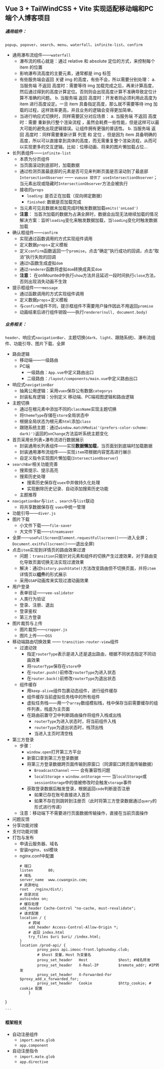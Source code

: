 ## Vue 3 + TailWindCSS + Vite 实现适配移动端和PC端个人博客项目

##### 通用组件：
`popup`、`popover`、`search`、`menu`、`waterfall`、`infinite-list`、`confirm`
* 通用瀑布流组件——`waterfall`
  * 瀑布流的核心就是：通过 relative  和 absolute 定位的方式，来控制每个 item 的位置 
  * 影响瀑布流高度的主要元素，通常都是 img 标签
  * 有些服务端会返回 关键 img 的高度，有些不会，所以需要分别处理： 
    a. 当服务端 不返回 高度时：需要等待 img 加载完成之后，再来计算高度，然后通过得到的高度计算定位。否则则会出现高度计算不准确导致定位计算不准确的问题。
    b. 当服务端 返回 高度时：开发者则必须利用此高度为 item 进行高度设定。一旦 item 具备指定高度，那么就不需要等待 img 加载的过程，这样效率更高，并且业务的逻辑会变得更加简单。
  * 当进行响应式切换时，同样需要区分对应场景： 
    a. 当服务端 不返回 高度时：需要 重新执行整个渲染流程 ，虽然会耗费一些性能，但是这样可以最大可能的避免出现逻辑错误。让组件拥有更强的普适性。
    b. 当服务端 返回 高度时：同样需要重新计算 列宽 和 定位 ，但是因为 item 具备明确的高度，所以可以直接拿到具体的高度，而无需重复整个渲染流程，从而可以实现更多的交互逻辑。比如：位移动画、将来的图片懒加载占位...
* 长列表组件——`infinite-list`
  * 本质为分页组件
  * 当页面滚动到底部时，加载数据
  * 通过检测页面最底部的元素是否可见来判断页面是否滚动到了最底部 `IntersectionObserver` —— `vueuse 提供了 useIntersectionObserver`；当元素出现或隐藏时`IntersectionObserver`方法会被执行
  * 接收的`props`
    * `loading`: 是否正在加载（双向绑定数据）
    * `finished`: 数据是否加载完成
  * 当元素可见且数据未加载完成时触发数据加载`emits('onLoad')`
  * **注意**：
    当首次加载的数据为占满全屏时，数据会出现无法继续加载的情况
    解决方案：监听`loading`变化来触发数据加载，当`loading`变化时触发数据加载
* 确认框组件——`confirm`
  * 实现通过函数调用的方式实现组件调用
  * 定义数据`props`+定义模板
  * 定义`confirm`函数返回一个`promise`，点击“确定”执行成功的回调，点击“取消”执行失败的回调
  * 通过`h`函数生成虚拟`dom`
  * 通过`renderer`函数将虚拟`dom`转换成真实`dom`
  * **注意：** 在onMounted中执行`show`方法并且延迟一段时间执行`close`方法，否则出现消失动画不生效
* 提示框组件——`message`
  * 通过函数调用的方式实现组件调用
  * 定义数据`props`+定义模板
  * 与`confirm`组件不同，提示框组件不需要用户操作因此不用返回`promise`
  * 动画结束后进行组件销毁——执行`renderer(null, document.body)`
##### 业务相关：
`header`、响应式`navigationBar`、主题切换(`dark`、`light`、跟随系统)、瀑布流组件、功能引导、图片下载、全屏
* 路由逻辑
  * 移动端——一级路由
  * PC端
    * 一级路由：`App.vue`中定义路由出口
    * 二级路由：`/layout/components/main.vue`中定义路由出口
* 响应式`navigationBar`
  * 抽离公用逻辑：采用`vuex`保存公有数据`categorys`
  * 封装私有逻辑：分别定义 移动端、PC端视图逻辑和路由逻辑
* 主题切换
  * 通过在根元素中添加不同的`className`实现主题切换
  * 将`themeType`存储在`store`全局状态中
  * 根据全局状态为根元素`html`添加`class`
  * 跟随系统主题：通过`window.matchMedia('(prefers-color-scheme: dark)')`返回的`onChange`方法监听系统主题变化
* 首页采用长列表+瀑布流进行数据展示
  * 封装通用长列表组件——实现**数据懒加载**，当页面划到底端时加载数据
  * 封装通用瀑布流组件——实现`item`项根据内容宽高进行展示
  * 自定义指令实现图片懒加载(`IntersectionObserver`)
* `searchBar`相关功能完善
  * 搜索提示、提示高亮
  * 搜索历史处理
    * 搜索历史保存在`vuex`中并做持久化处理
    * 实现删除历史记录、自动添加搜索历史功能
  * 主题推荐
* `navigationBar`与`list` 、`search`与`list`联动
  * 将共享数据保存在 `vuex`中统一管理
* 功能引导——`diver.js`
* 图片下载
  * 小文件下载——`file-saver`
  * 大文件下载——`streamsaver`
* 全屏——`useFullScreen`(`Element.requestFullscreen()`——进入全屏；`Document.exitFullscreen()`——退出全屏)
* 点击`item`实现到详情页的路由效果过渡
  * 问题：`transition`只能针对元素和组件的切换产生过渡效果，对于路由变化导致页面切换无法实现过渡效果
  * 解决：通过`history.pushState()`方法改变路由但不切换页面，并将`item`详情页以**组件**的形式展示
  * 采用`GSAP`动画库来实现过渡动画效果
* 用户登录
  * 表单验证——`vee-validator`
  * 人类行为验证
  * 登录、注册、退出
  * 登录鉴权
  * 第三方登录
* 图片裁剪与上传
  * 图片裁剪——`cropper.js`
  * 图片上传——`OSS`
* 移动端路由切换效果 —— `transition-router-view`组件
  * 过渡动效
    * 指定`routerType`表示是进入还是退出路由，根据不同状态指定不同动画效果
    * 将`routerType`保存在`store`中
    * 在`router.push()`前修改`routerType`为进入状态
    * 在`router.back()`前修改`routerType`为退出状态
  * 组件缓存
    * 用`keep-alive`组件包裹动态组件，进行组件缓存
    * 组件缓存当前虚拟任务栈中的所有组件
    * 虚拟任务栈——用一个`array`数组模拟栈，栈中保存当前需要缓存的组件列表，栈底为主页面
    * 在路由前置守卫中判断路由操作将组件入栈或出栈
      * `routerType`为进入状态时，将当前组件入栈
      * `routerType`为退出状态时，栈顶出栈
      * 当进入主页时清空栈
* 第三方登录
  * 步骤：
    * `window.open`打开第三方平台
    * 新窗口拿到第三方登录数据
    * 将第三方登录数据跨页面传输到原窗口（同源窗口跨页面传输数据）
      * `BroadcastChannel` —— 会有兼容性问题
      * `localStorage` + `window.onStorage` —— 当`localStorage`或`sessionStorage`中的值被修改时会触发`storage`事件
    * 获取登录数据后触发登录，根据返回`code`判断是否注册
      * 如果已存在账号直接进入首页
      * 如果不存在则跳转到注册页（此时将第三方登录数据通过`query`的形式进行传递）
  * 注意：移动端下不需要进行页面数据传输操作，直接在当前页面操作
* 问题反馈
* 分享功能对接
* 支付功能对接
* 打包与发布
  * 申请云服务器、域名
  * 安装nginx、ssl模块
  * nginx.conf中配置
    ``` server {
    # 端口
    listen       80;
    # 域名
    server_name  www.ccwangxin.com;
    # 资源地址
    root   /nginx/dist/;
    # 目录浏览
    autoindex on;
    # 缓存处理
    add_header Cache-Control "no-cache, must-revalidate";
    # 请求配置
    location / {
        # 跨域
        add_header Access-Control-Allow-Origin *;
        # 返回 index.html
        try_files $uri $uri/ /index.html;
    }
    location /prod-api/ {
            proxy_pass api.imooc-front.lgdsunday.club;
            # $host 变量，Host 为变量名 
            proxy_set_header   Host              $host; #域名转发
            proxy_set_header   X-Real-IP         $remote_addr; #IP转发						
            proxy_set_header   X-Forwarded-For   $proxy_add_x_forwarded_for;
            proxy_set_header   Cookie            $http_cookie; # cookie 配置
        }
}

    ```
#### 框架相关
* 自动注册组件
  * `import.mate.glob`
  * `app.component`
* 自动注册指令
  * `import.mate.glob`
  * `app.directive`
